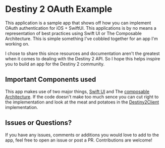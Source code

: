 # Destiny 2 OAuth Example

This application is a sample app that shows off how you can implement OAuth authentication for iOS + SwiftUI. This applications is by no means a representation of best practices using Swift UI or The Composable Architecture. This is simple something I've cobbled together for an app I'm working on.

I chose to share this since resources and documentation aren't the greatest when it comes to dealing with the Destiny 2 API. So I hope this helps inspire you to build an app for the Destiny 2 community.

## Important Components used

This app makes use of two major things, [Swift UI](https://developer.apple.com/xcode/swiftui/) and The [composable Architecture](https://github.com/pointfreeco/swift-composable-architecture). If the code doesn't make too much sence you can cut right to the implementation and look at the meat and potatoes in the [Destiny2Client](https://github.com/etiennemartin/destiny2-oauth-example/blob/main/Destiny2-OAuth/Destiny2Client/Destiny2Client.swift#L68) implementation.

## Issues or Questions?

If you have any issues, comments or additions you would love to add to the app, feel free to open an issue or post a PR. Contributions are welcome!
